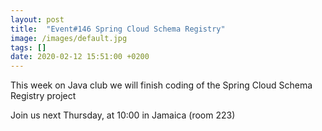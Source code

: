 ```yaml
---
layout: post
title:  "Event#146 Spring Cloud Schema Registry"
image: /images/default.jpg
tags: []
date: 2020-02-12 15:51:00 +0200
---
```


This week on Java club we will finish coding of the Spring Cloud Schema Registry project[]()

Join us next Thursday, at 10:00 in Jamaica (room 223)